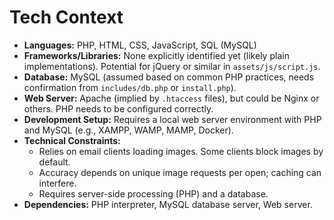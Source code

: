 # Tech Context

*   **Languages:** PHP, HTML, CSS, JavaScript, SQL (MySQL)
*   **Frameworks/Libraries:** None explicitly identified yet (likely plain implementations). Potential for jQuery or similar in `assets/js/script.js`.
*   **Database:** MySQL (assumed based on common PHP practices, needs confirmation from `includes/db.php` or `install.php`).
*   **Web Server:** Apache (implied by `.htaccess` files), but could be Nginx or others. PHP needs to be configured correctly.
*   **Development Setup:** Requires a local web server environment with PHP and MySQL (e.g., XAMPP, WAMP, MAMP, Docker).
*   **Technical Constraints:**
    *   Relies on email clients loading images. Some clients block images by default.
    *   Accuracy depends on unique image requests per open; caching can interfere.
    *   Requires server-side processing (PHP) and a database.
*   **Dependencies:** PHP interpreter, MySQL database server, Web server.
